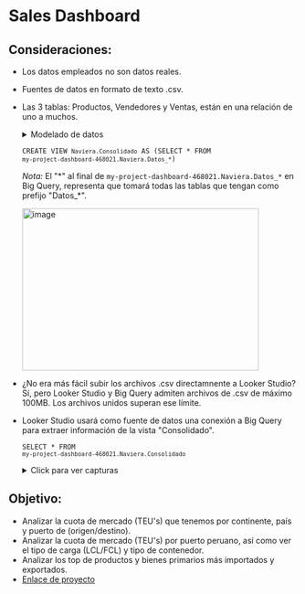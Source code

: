 # Sales Dashboard


## Consideraciones: 
- Los datos empleados no son datos reales.
- Fuentes de datos en formato de texto .csv.
- Las 3 tablas: Productos, Vendedores y Ventas, están en una relación de uno a muchos.
   <details>
    <summary>Modelado de datos</summary>
    <img width="1276" height="809" alt="image" src="https://github.com/user-attachments/assets/3a8fefbd-d9c5-4fb6-be44-969c4c1dd04d" />
  </details>


  <code>CREATE VIEW `Naviera.Consolidado` AS (SELECT * FROM `my-project-dashboard-468021.Naviera.Datos_*`)</code>

  
  _Nota:_ El "\*" al final de `my-project-dashboard-468021.Naviera.Datos_*` en Big Query, representa que tomará todas las tablas que tengan como prefijo "Datos_\*".

   <img width="414" height="284" alt="image" src="https://github.com/user-attachments/assets/563351e4-dc8f-4ba7-ab19-2a0961620bc0" />

   
- ¿No era más fácil subir los archivos .csv directamnente a Looker Studio? Sí, pero Looker Studio y Big Query admiten archivos de .csv de máximo 100MB. Los archivos unidos superan ese límite.
- Looker Studio usará como fuente de datos una conexión a Big Query para extraer información de la vista "Consolidado".

  <code>SELECT * FROM `my-project-dashboard-468021.Naviera.Consolidado`</code>



  <details>
    <summary> Click para ver capturas </summary>
    <img width="1607" height="1050" alt="image" src="https://github.com/user-attachments/assets/a37ffab7-eeb0-46e0-875b-df7a73d185f5" />

    <img width="1671" height="947" alt="image" src="https://github.com/user-attachments/assets/0e159bf6-bbb0-4cf8-9ae6-7a7373e7a561" />
  </details>





## Objetivo: 

- Analizar la cuota de mercado (TEU's) que tenemos por continente, país y puerto de (origen/destino).
- Analizar la cuota de mercado (TEU's) por puerto peruano, así como ver el tipo de carga (LCL/FCL) y tipo de contenedor.
- Analizar los top de productos y bienes primarios más importados y exportados.
- <a href="https://lookerstudio.google.com/reporting/586bef1d-15bd-47a8-a943-0ab27c5edd9e" target="_blank">Enlace de proyecto</a>
